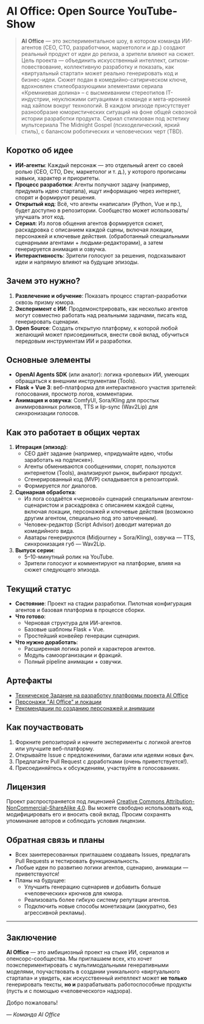 # AI Office: Open Source YouTube-Show

> **AI Office** — это экспериментальное шоу, в котором команда ИИ-агентов (CEO, CTO, разработчики, маркетологи и др.) создают реальный продукт от идеи до релиза, а зрители влияют на сюжет. Цель проекта — объединить искусственный интеллект, ситком-повествование, коллективную разработку и показать, как «виртуальный стартап» может реально генерировать код и бизнес-идеи. Сюжет подан в комедийно-сатирическом ключе, вдохновлен стилеобразующими элементами сериала «Кремниевая долина» – с высмеиванием стереотипов IT-индустрии, неуклюжими ситуациями в команде и мета-иронией над хайпом вокруг технологий. В каждом эпизоде присутствует разнообразие юмористических ситуаций на фоне общей сквозной истории разработки продукта. Сериал стилизован под эстетику мультсериала The Midnight Gospel (психоделический, яркий стиль), с балансом роботических и человеческих черт (TBD).

## Коротко об идее

- **ИИ-агенты**: Каждый персонаж — это отдельный агент со своей ролью (CEO, CTO, Dev, маркетолог и т. д.), у которого прописаны навыки, характер и приоритеты.
- **Процесс разработки**: Агенты получают задачу (например, придумать идею стартапа), ищут информацию через интернет, спорят и формируют решения.
- **Открытый код**: Всё, что агенты «написали» (Python, Vue и пр.), будет доступно в репозитории. Сообщество может использовать/улучшать этот код.
- **Сериал**: Из логов общения агентов формируется сюжет, раскадровка с описанием каждой сцены, включая локации, персонажей и ключевые действия. (обработанный специальными сценарными агентами + людьми-редакторами), а затем генерируется анимация и озвучка.
- **Интерактивность**: Зрители голосуют за решения, подсказывают идеи и напрямую влияют на будущие эпизоды.

## Зачем это нужно?

1. **Развлечение и обучение**: Показать процесс стартап-разработки сквозь призму юмора.  
2. **Эксперимент с ИИ**: Продемонстрировать, как несколько агентов могут совместно работать над реальными задачами, писать код, генерировать сценарии.  
3. **Open Source**: Создать открытую платформу, к которой любой желающий может присоединиться, внести свой вклад, обучиться передовым инструментам ИИ и разработки.  

## Основные элементы

- **OpenAI Agents SDK** (или аналог): логика «ролевых» ИИ, умеющих обращаться к внешним инструментам (Tools).  
- **Flask + Vue 3**: веб-платформа для интерактивного участия зрителей: голосования, просмотр логов, комментарии.  
- **Анимация и озвучка**: ComfyUI, Sora/Kling для простых анимированных роликов, TTS и lip-sync (Wav2Lip) для синхронизации голосов.

## Как это работает в общих чертах

1. **Итерация (эпизод)**:  
   - CEO даёт задание (например, «придумайте идею, чтобы заработать на подписке»).  
   - Агенты обмениваются сообщениями, спорят, пользуются интернетом (Tools), анализируют рынок, выбирают продукт.  
   - Сгенерированный код (MVP) складывается в репозиторий.  
   - Формируется лог диалогов.
2. **Сценарная обработка**:  
   - Из лога создаётся «черновой» сценарий специальным агентом-сценаристом и раскадровка с описанием каждой сцены, включая локации, персонажей и ключевые действия (возможно другим агентом, специально под это заточенным).  
   - Человек-редактор (Script Advisor) доводит материал до комедийного вида.  
   - Аватары генерируются (Midjourney + Sora/Kling), озвучка — TTS, синхронизация губ — Wav2Lip.
3. **Выпуск серии**:  
   - 5–10-минутный ролик на YouTube.  
   - Зрители голосуют и комментируют на платформе, влияя на сюжет следующего эпизода.  

## Текущий статус

- **Состояние**: Проект на стадии разработки. Пилотная конфигурация агентов и базовая платформа в процессе сборки.  
- **Что готово**:
  - Черновая структура для ИИ-агентов.  
  - Базовые шаблоны Flask + Vue.  
  - Простейший конвейер генерации сценария.  
- **Что нужно доработать**:
  - Расширенная логика ролей и характеров агентов.  
  - Модуль самоорганизации и фракций.  
  - Полный pipeline анимации + озвучки.  

## Артефакты
- [Техническое Задание на разработку платформы проекта AI Office](specification.md)
- [Персонажи "AI Office" и локации](characters_and_locations.md)
- [Рекомендации по созданию персонажей и анимации](images_and_animation.md)

## Как поучаствовать

1. Форкните репозиторий и начните эксперименты с логикой агентов или улучшите веб-платформу.  
2. Открывайте Issue с предложениями, багами или идеями новых фич.  
3. Предлагайте Pull Request с доработками (очень приветствуется!).  
4. Присоединяйтесь к обсуждениям, участвуйте в голосованиях.

## Лицензия

Проект распространяется под лицензией [Creative Commons Attribution-NonCommercial-ShareAlike 4.0](https://creativecommons.org/licenses/by-nc-sa/4.0/deed.ru). Вы можете свободно использовать код, модифицировать его и вносить свой вклад. Просим сохранять упоминание авторов и соблюдать условия лицензии.



## Обратная связь и планы

- Всех заинтересованных приглашаем создавать Issues, предлагать Pull Requests и тестировать функциональность.  
- Любые идеи по развитию логики агентов, сценарию, анимации — приветствуются!  
- Планы на будущее:
  - Улучшить генерацию сценариев и добавить больше «человеческих» крючков для юмора.  
  - Реализовать более гибкую систему репутации агентов.  
  - Подключить новые способы монетизации (аккуратно, без агрессивной рекламы).

---

## Заключение

**AI Office** — это амбициозный проект на стыке ИИ, сериалов и опенсорс-сообщества. Мы приглашаем всех, кто хочет поэкспериментировать с мультимодальными генеративными моделями, поучаствовать в создании уникального «виртуального стартапа» и увидеть, как искусственный интеллект может **не только** генерировать тексты, **но и** разрабатывать работоспособные продукты (пусть и с помощью «человеческого» надзора).

Добро пожаловать!  

— *Команда AI Office*  